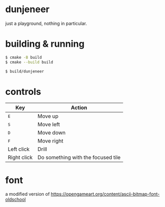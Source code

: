 # dunjeneer

just a playground, nothing in particular.

# building & running
```bash
$ cmake -B build
$ cmake --build build

$ build/dunjeneer
```

# controls

| Key          | Action                             |
|--------------|------------------------------------|
| <kbd>E</kbd> | Move up                            |
| <kbd>S</kbd> | Move left                          |
| <kbd>D</kbd> | Move down                          |
| <kbd>F</kbd> | Move right                         |
| Left click   | Drill                              |
| Right click  | Do something with the focused tile |


# font
a modified version of https://opengameart.org/content/ascii-bitmap-font-oldschool

